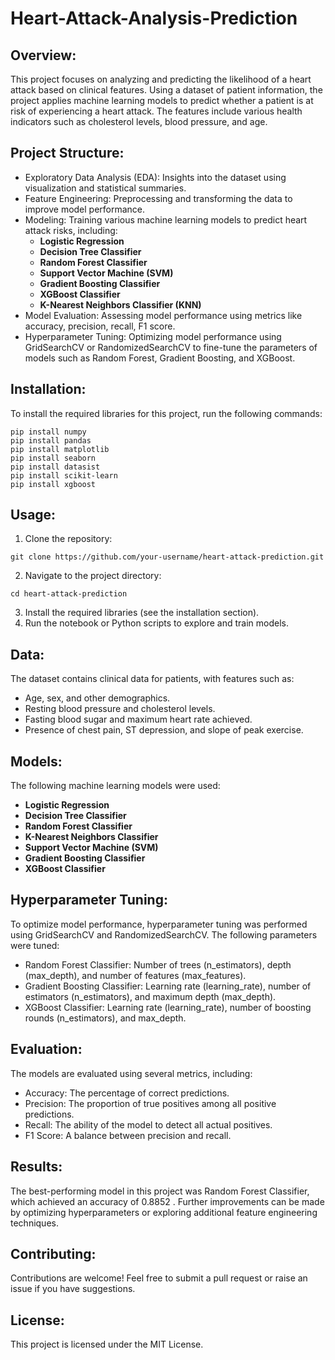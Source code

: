 # Heart-Attack-Analysis-Prediction
## Overview:
This project focuses on analyzing and predicting the likelihood of a heart attack based on clinical features. Using a dataset of patient information, the project applies machine learning models to predict whether a patient is at risk of experiencing a heart attack. The features include various health indicators such as cholesterol levels, blood pressure, and age.

## Project Structure:
- Exploratory Data Analysis (EDA): Insights into the dataset using visualization and statistical summaries.
- Feature Engineering: Preprocessing and transforming the data to improve model performance.
- Modeling: Training various machine learning models to predict heart attack risks, including:
    - **Logistic Regression**
    - **Decision Tree Classifier**
    - **Random Forest Classifier**
    - **Support Vector Machine (SVM)**
    - **Gradient Boosting Classifier**
    - **XGBoost Classifier**
    - **K-Nearest Neighbors Classifier (KNN)**
- Model Evaluation: Assessing model performance using metrics like accuracy, precision, recall, F1 score.
- Hyperparameter Tuning: Optimizing model performance using GridSearchCV or RandomizedSearchCV to fine-tune the parameters of models such as Random Forest, Gradient Boosting, and XGBoost.
## Installation:
To install the required libraries for this project, run the following commands:
```
pip install numpy
pip install pandas
pip install matplotlib
pip install seaborn
pip install datasist
pip install scikit-learn
pip install xgboost
```
## Usage:
1. Clone the repository:
``` 
git clone https://github.com/your-username/heart-attack-prediction.git
```
2. Navigate to the project directory:
```
cd heart-attack-prediction
```
3. Install the required libraries (see the installation section).
4. Run the notebook or Python scripts to explore and train models.
## Data:
The dataset contains clinical data for patients, with features such as:
- Age, sex, and other demographics.
- Resting blood pressure and cholesterol levels.
- Fasting blood sugar and maximum heart rate achieved.
- Presence of chest pain, ST depression, and slope of peak exercise.
## Models:
The following machine learning models were used:
- **Logistic Regression**
- **Decision Tree Classifier**
- **Random Forest Classifier**
- **K-Nearest Neighbors Classifier**
- **Support Vector Machine (SVM)**
- **Gradient Boosting Classifier**
- **XGBoost Classifier**
## Hyperparameter Tuning:
To optimize model performance, hyperparameter tuning was performed using GridSearchCV and RandomizedSearchCV. The following parameters were tuned:
- Random Forest Classifier: Number of trees (n_estimators), depth (max_depth), and number of features (max_features).
- Gradient Boosting Classifier: Learning rate (learning_rate), number of estimators (n_estimators), and maximum depth (max_depth).
- XGBoost Classifier: Learning rate (learning_rate), number of boosting rounds (n_estimators), and max_depth.
## Evaluation:
The models are evaluated using several metrics, including:
- Accuracy: The percentage of correct predictions.
- Precision: The proportion of true positives among all positive predictions.
- Recall: The ability of the model to detect all actual positives.
- F1 Score: A balance between precision and recall.
## Results:
The best-performing model in this project was Random Forest Classifier, which achieved an accuracy of 0.8852 . Further improvements can be made by optimizing hyperparameters or exploring additional feature engineering techniques.

## Contributing:
Contributions are welcome! Feel free to submit a pull request or raise an issue if you have suggestions.

## License:
This project is licensed under the MIT License.
